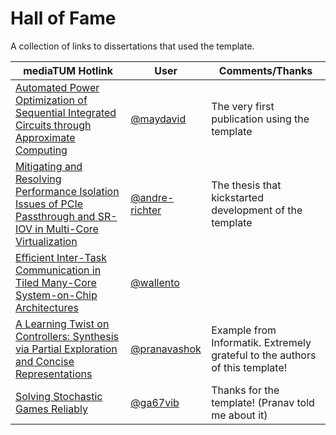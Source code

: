 # Hall of Fame

A collection of links to dissertations that used the template.

|mediaTUM Hotlink|User|Comments/Thanks|
|-|-|-|
|[Automated Power Optimization of Sequential Integrated Circuits through Approximate Computing](http://mediatum.ub.tum.de/doc/1343017/1343017.pdf)|[@maydavid](https://github.com/maydavid)|The very first publication using the template|
|[Mitigating and Resolving Performance Isolation Issues of PCIe Passthrough and SR-IOV in Multi-Core Virtualization](http://mediatum.ub.tum.de/doc/1356714/1356714.pdf)|[@andre-richter](https://github.com/andre-richter)|The thesis that kickstarted development of the template|
|[Efficient Inter-Task Communication in Tiled Many-Core System-on-Chip Architectures](https://mediatum.ub.tum.de/doc/1438539/1438539.pdf)|[@wallento](https://github.com/wallento)||
|[A Learning Twist on Controllers: Synthesis via Partial Exploration and Concise Representations](https://mediatum.ub.tum.de/doc/1575213/1575213.pdf)|[@pranavashok](https://github.com/pranavashok)|Example from Informatik. Extremely grateful to the authors of this template!|
|[Solving Stochastic Games Reliably](https://mediatum.ub.tum.de/1661588)|[@ga67vib](https://github.com/ga67vib)|Thanks for the template! (Pranav told me about it)|
